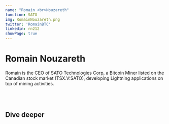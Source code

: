 ```yaml
---
name: "Romain <br>Nouzareth"
function: SATO
img: RomainNouzareth.png
twitter: 'RomainBTC'
linkedin: rn212
showPage: true
---
```


# Romain Nouzareth

Romain is the CEO of SATO Technologies Corp, a Bitcoin Miner listed on the Canadian stock market (TSX.V:SATO), developing Lightning applications on top of mining activities.

<br><br>

## Dive deeper





